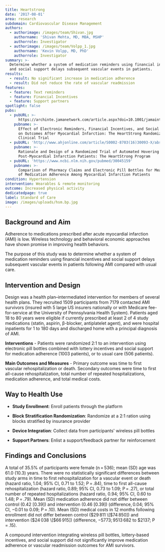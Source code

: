 ```yaml
---
title: Heartstrong
date: '2017-08-01'
area: research
subdomain: Cardiovascular Disease Management
authors:
  - authorimage: /images/team/Shivan.jpg
    authorname: 'Shivan Mehta, MD, MBA, MSHP'
    authorrole: Investigator
  - authorimage: /images/team/Volpp_1.jpg
    authorname: 'Kevin Volpp, MD, PhD'
    authorrole: Investigator
summary: >-
  Determine whether a system of medication reminders using financial incentives
  and social support delays subsequent vascular events in patients.
results:
  - result: No significant increase in medication adherence
  - result: Did not reduce the rate of vascular readmission
features:
  - feature: Text reminders
  - feature: Financial Incentives
  - feature: Support partners
spotlight: false
pubs:
  - pubURL: >-
      https://archinte.jamanetwork.com/article.aspx?doi=10.1001/jamainternmed.2017.2449
    pubname: >-
      Effect of Electronic Reminders, Financial Incentives, and Social Support
      on Outcomes After Myocardial Infarction: The HeartStrong Randomized
      Clinical Trial
  - pubURL: 'http://www.ahjonline.com/article/S0002-8703(16)30093-X/abstract'
    pubname: >-
      Rationale and Design of a Randomized Trial of Automated Hovering for
      Post-Myocardial Infarction Patients: The HeartStrong Program
  - pubURL: 'https://www.ncbi.nlm.nih.gov/pubmed/30045159'
    pubname: >-
      Comparison of Pharmacy Claims and Electronic Pill Bottles for Measurement
      of Medication Adherence Among Myocardial Infarction Patients
condition: Hypertension
intervention: Wearables & remote monitoring
outcome: Increased physical activity
dedicatedpage: true
label: Standard of Care 
image: /images/uploads/hsm.bp.jpg
---
```

## Background and Aim 

Adherence to medications prescribed after acute myocardial infarction (AMI) is low. Wireless technology and behavioral economic approaches have shown promise in improving health behaviors. 

The purpose of this study was to determine whether a system of medication reminders using financial incentives and social support delays subsequent vascular events in patients following AMI compared with usual care.

## Intervention and Design 

Design was a health plan–intermediated intervention for members of several health plans. They recruited 1509 participants from 7179 contacted AMI survivors (insured with 5 large US insurers nationally or with Medicare fee-for-service at the University of Pennsylvania Health System). Patients aged 18 to 80 years were eligible if currently prescribed at least 2 of 4 study medications (statin, aspirin, β-blocker, antiplatelet agent), and were hospital inpatients for 1 to 180 days and discharged home with a principal diagnosis of AMI.

**Interventions** - Patients were randomized 2:1 to an intervention using electronic pill bottles combined with lottery incentives and social support for medication adherence (1003 patients), or to usual care (506 patients).

**Main Outcomes and Measures** - Primary outcome was time to first vascular rehospitalization or death. Secondary outcomes were time to first all-cause rehospitalization, total number of repeated hospitalizations, medication adherence, and total medical costs.

## Way to Health Use

- **Study Enrollment**: Enroll patients through the platform

- **Block Stratification Randomization**: Randomize at a 2:1 ration using blocks stratified by insurance provider

- **Device Integration**: Collect data from participants' wireless pill bottles

- **Support Partners**: Enlist a support/feedback partner for reinforcement

## Findings and Conclusions 

A total of 35.5% of participants were female (n = 536); mean (SD) age was 61.0 (10.3) years. There were no statistically significant differences between study arms in time to first rehospitalization for a vascular event or death (hazard ratio, 1.04; 95% CI, 0.71 to 1.52; P = .84), time to first all-cause rehospitalization (hazard ratio, 0.89; 95% CI, 0.73 to 1.09; P = .27), or total number of repeated hospitalizations (hazard ratio, 0.94; 95% CI, 0.60 to 1.48; P = .79). Mean (SD) medication adherence did not differ between control (0.42 \[0.39]) and intervention (0.46 \[0.39]) (difference, 0.04; 95% CI, −0.01 to 0.09; P = .10). Mean (SD) medical costs in 12 months following enrollment did not differ between control ($29 811 \[$74 850]) and intervention ($24 038 \[$66 915]) (difference, −$5773; 95% CI, −$13 682 to $2137; P = .15). 

A compound intervention integrating wireless pill bottles, lottery-based incentives, and social support did not significantly improve medication adherence or vascular readmission outcomes for AMI survivors.
